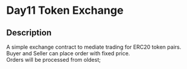# Day11 Token Exchange

## Description

A simple exchange contract to mediate trading for ERC20 token pairs.  
Buyer and Seller can place order with fixed price.  
Orders will be processed from oldest;
